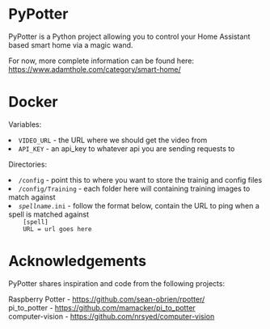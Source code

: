 # PyPotter

PyPotter is a Python project allowing you to control your Home Assistant based smart home via a magic wand.

For now, more complete information can be found here: https://www.adamthole.com/category/smart-home/

# Docker

Variables:
<li><code>VIDEO_URL</code> - the URL where we should get the video from
<li><code>API_KEY</code> - an api_key to whatever api you are sending requests to
	
Directories:
<li><code>/config</code> - point this to where you want to store the trainig and config files
<li><code>/config/Training</code> - each folder here will containing training images to match against
<li><code><i>spellname</i>.ini</code> - follow the format below, contain the URL to ping when a spell is matched against
<code>
	[spell]
	URL = url goes here
</code>

# Acknowledgements
PyPotter shares inspiration and code from the following projects:  

Raspberry Potter - https://github.com/sean-obrien/rpotter/  
pi_to_potter - https://github.com/mamacker/pi_to_potter  
computer-vision - https://github.com/nrsyed/computer-vision  
